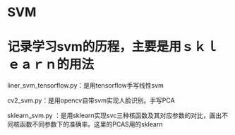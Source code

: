 # SVM

记录学习svm的历程，主要是用ｓｋｌｅａｒｎ的用法
===========================================================================
liner_svm_tensorflow.py：是用tensorflow手写线性svm

cv2_svm.py：是用opencv自带svm实现人脸识别。手写PCA

sklearn_svm.py ：是用sklearn实现svc三种核函数及其对应参数的对比，画出不同核函数不同参数下的准确率。这里的PCAS用的sklearn
